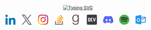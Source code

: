 <!-- Sobre Mim - Typing SVG -->
<p align="center">
    <a href="https://github.com/JeffJobs"><img src="https://readme-typing-svg.herokuapp.com?color=39FF14&size=24&center=true&vCenter=true&width=500&lines=💻+Desenvolvedor+Júnior;🚀+Apaixonado+por+Tecnologia;🎓+Futuro+Técnico+em+TI;📚+Sempre+Aprendendo" alt="Typing SVG" /></a>
</p>

<!-- Redes Sociais -->
<p align="center">
    <!-- LinkedIn -->
    <a href="https://www.linkedin.com/in/jeff-jobs/"><img width="32px" alt="LinkedIn" title="LinkedIn" src="images/linkedin.png"/></a>
    &#8287;&#8287;&#8287;
    <!-- X -->
    <a href="https://x.com/JeffJobsTI"><img width="32px" alt="X" title="X" src="images/x.png"/></a>
    &#8287;&#8287;&#8287;
    <!-- Instagram -->
    <a href="https://www.instagram.com/jeff.jobs.ti/"><img width="32px" alt="Instagram" title="Instagram" src="images/instagram.png"/></a>
    &#8287;&#8287;&#8287;
    <!-- Stack Overflow -->
    <a href="https://pt.stackoverflow.com/users/352282/jeffjobs"><img width="32px" alt="Stack Overflow" title="Stack Overflow" src="images/stack-overflow.png"/></a>
    &#8287;&#8287;&#8287;
    <!-- Good Reads -->
    <a href="https://www.goodreads.com/jeffjobs"><img width="32px" alt="Good Reads" title="Good Reads" src="images/goodreads.png"/></a>
    &#8287;&#8287;&#8287;
    <!-- Dev Community -->
    <a href="https://dev.to/jeffjobs"><img width="32px" alt="Dev Community" title="Dev Community" src="images/dev.png"/></a>
    &#8287;&#8287;&#8287;
    <!-- Discord -->
    <a href="https://discord.gg/nCM5aUgaF4"><img width="32px" alt="Discord" title="Discord" src="images/discord.png"/></a>
    &#8287;&#8287;&#8287;
    <!-- Spotify -->
    <a href="https://open.spotify.com/user/lavishcamargo"><img width="32px" alt="Spotify" title="Spotify" src="images/spotify.png"/></a>
    &#8287;&#8287;&#8287;
    <!-- Email -->
    <a href="https://malito:jeff.jobs.ti@outlook.com"><img width="32px" alt="Email" title="Email" src="images/outlook.png"/></a>
    &#8287;&#8287;&#8287;
</p>